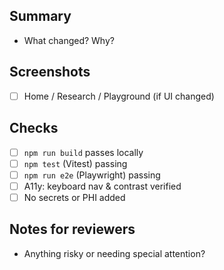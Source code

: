 ## Summary
- What changed? Why?

## Screenshots
- [ ] Home / Research / Playground (if UI changed)

## Checks
- [ ] `npm run build` passes locally
- [ ] `npm test` (Vitest) passing
- [ ] `npm run e2e` (Playwright) passing
- [ ] A11y: keyboard nav & contrast verified
- [ ] No secrets or PHI added

## Notes for reviewers
- Anything risky or needing special attention?